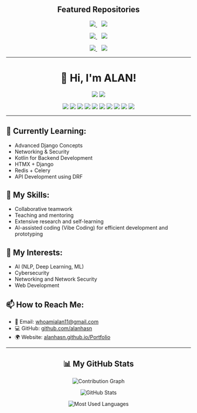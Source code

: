 <!-- 📌 Featured Projects Section -->
<h2 align="center">Featured Repositories</h2>

<!-- Row 1 -->
<p align="center">
  <a href="https://github.com/alanhasn/IP-Vulnerability-Web-App-Scanner">
    <img src="https://github-readme-stats.vercel.app/api/pin/?username=alanhasn&repo=IP-Vulnerability-Web-App-Scanner&theme=radical" />
  </a>
  &nbsp;&nbsp;
  <a href="https://github.com/alanhasn/Django-HTMX_ContactHub">
    <img hight=" "src="https://github-readme-stats.vercel.app/api/pin/?username=alanhasn&repo=Django-HTMX_ContactHub&theme=radical" />
  </a>
</p>

<!-- Row 2 -->
<p align="center">
  <a href="https://github.com/alanhasn/E-Commerce-API-Practice-DRF-course">
    <img src="https://github-readme-stats.vercel.app/api/pin/?username=alanhasn&repo=E-Commerce-API-Practice-DRF-course&theme=radical" />
  </a>
  &nbsp;&nbsp;
  <a href="https://github.com/alanhasn/my_cybersec_lib">
    <img src="https://github-readme-stats.vercel.app/api/pin/?username=alanhasn&repo=my_cybersec_lib&theme=radical" />
  </a>
</p>
<!-- Row 3 -->
<p align="center">
  <a href="https://github.com/alanhasn/Kotlin_gradle-Library-Management-System-with-DB">
    <img src="https://github-readme-stats.vercel.app/api/pin/?username=alanhasn&repo=Kotlin_gradle-Library-Management-System-with-DB&theme=radical" />
  </a>
  &nbsp;&nbsp;
  <a href="https://github.com/alanhasn/Some-Python-Tools">
    <img src="https://github-readme-stats.vercel.app/api/pin/?username=alanhasn&repo=Some-Python-Tools&theme=radical" />
  </a>
</p>

---


<div style="max-width: 700px; margin: auto;">

<h1 align="center">👋 Hi, I'm ALAN!</h1>

<p align="center">
  <img src="https://komarev.com/ghpvc/?username=alanhasn&label=Profile%20views&color=blue&style=flat" />
  <img src="https://img.shields.io/pypi/v/SecureTool?label=SecureTool&color=blue&style=flat-square&logo=pypi" />
</p>

<p align="center">
  <img src="https://img.shields.io/badge/Python-3776AB?style=for-the-badge&logo=python&logoColor=white"/>
  <img src="https://img.shields.io/badge/Django-092E20?style=for-the-badge&logo=django&logoColor=white"/>
  <img src="https://img.shields.io/badge/Kotlin-0095D5?style=for-the-badge&logo=kotlin&logoColor=white"/>
  <img src="https://img.shields.io/badge/HTML5-E34F26?style=for-the-badge&logo=html5&logoColor=white"/>
  <img src="https://img.shields.io/badge/CSS3-1572B6?style=for-the-badge&logo=css3&logoColor=white"/>
  <img src="https://img.shields.io/badge/SQL-4479A1?style=for-the-badge&logo=sqlite&logoColor=white"/>
  <img src="https://img.shields.io/badge/DRF-092E20?style=for-the-badge&logo=django&logoColor=white"/>
  <img src="https://img.shields.io/badge/Git-F05032?style=for-the-badge&logo=git&logoColor=white"/>
  <img src="https://img.shields.io/badge/GitHub-181717?style=for-the-badge&logo=github&logoColor=white"/>
  <img src="https://img.shields.io/badge/Linux-FCC624?style=for-the-badge&logo=linux&logoColor=black"/>
</p>

---

## 🌱 Currently Learning:
- Advanced Django Concepts
- Networking & Security
- Kotlin for Backend Development
- HTMX + Django
- Redis + Celery
- API Development using DRF

## 💼 My Skills:
- Collaborative teamwork
- Teaching and mentoring
- Extensive research and self-learning
- AI-assisted coding (Vibe Coding) for efficient development and prototyping


## 🧠 My Interests:
- AI (NLP, Deep Learning, ML)
- Cybersecurity
- Networking and Network Security
- Web Development

## 📫 How to Reach Me:
- 📧 Email: whoamialan11@gmail.com  
- 💻 GitHub: [github.com/alanhasn](https://github.com/alanhasn)  
- 🌍 Website: [alanhasn.github.io/Portfolio](https://alanhasn.github.io/Portfolio/)

---

<h2 align="center">📊 My GitHub Stats</h2>

<!-- ✅ Contribution Graph -->
<p align="center">
  <img src="https://ghchart.rshah.org/alanhasn" alt="Contribution Graph" />
</p>

<!-- ✅ GitHub Stats -->
<p align="center">
  <img src="https://github-readme-stats.vercel.app/api?username=alanhasn&show_icons=true&theme=tokyonight&hide_border=true&count_private=true" alt="GitHub Stats" />
</p>

<!-- ✅ Languages -->
<p align="center">
  <img src="https://github-readme-stats.vercel.app/api/top-langs/?username=alanhasn&layout=compact&theme=radical&hide_border=true" alt="Most Used Languages" />
</p>

</div>

